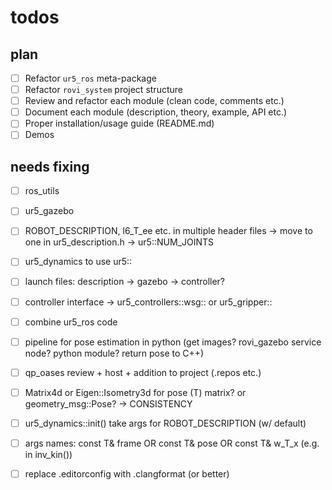 # todos

## plan

- [ ] Refactor `ur5_ros` meta-package
- [ ] Refactor `rovi_system` project structure
- [ ] Review and refactor each module (clean code, comments etc.)
- [ ] Document each module (description, theory, example, API etc.)
- [ ] Proper installation/usage guide (README.md)
- [ ] Demos

## needs fixing

- [ ] ros_utils
- [ ] ur5_gazebo
- [ ] ROBOT_DESCRIPTION, l6_T_ee etc. in multiple header files -> move to one in ur5_description.h -> ur5::NUM_JOINTS
- [ ] ur5_dynamics to use ur5::
- [ ] launch files: description -> gazebo -> controller?
- [ ] controller interface -> ur5_controllers::wsg:: or ur5_gripper::
- [ ] combine ur5_ros code

- [ ] pipeline for pose estimation in python (get images? rovi_gazebo service node? python module? return pose to C++)
- [ ] qp_oases review + host + addition to project (.repos etc.)
- [ ] Matrix4d or Eigen::Isometry3d for pose (T) matrix? or geometry_msg::Pose? -> CONSISTENCY
- [ ] ur5_dynamics::init() take args for ROBOT_DESCRIPTION (w/ default)
- [ ] args names: const T& frame OR const T& pose OR const T& w_T_x (e.g. in inv_kin())
- [ ] replace .editorconfig with .clangformat (or better)
